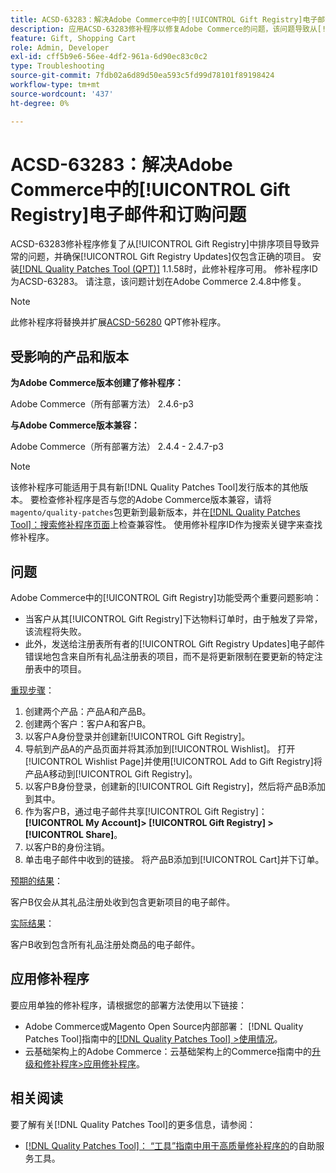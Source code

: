 ```yaml
---
title: ACSD-63283：解决Adobe Commerce中的[!UICONTROL Gift Registry]电子邮件和订购问题
description: 应用ACSD-63283修补程序以修复Adobe Commerce的问题，该问题导致从[!UICONTROL Gift Registry]排序项目时出现异常，并确保[!UICONTROL Gift Registry Updates]仅包含正确的项目。
feature: Gift, Shopping Cart
role: Admin, Developer
exl-id: cff5b9e6-56ee-4df2-961a-6d90ec83c0c2
type: Troubleshooting
source-git-commit: 7fdb02a6d89d50ea593c5fd99d78101f89198424
workflow-type: tm+mt
source-wordcount: '437'
ht-degree: 0%

---
```


# ACSD-63283：解决Adobe Commerce中的[!UICONTROL Gift Registry]电子邮件和订购问题

ACSD-63283修补程序修复了从[!UICONTROL Gift Registry]中排序项目导致异常的问题，并确保[!UICONTROL Gift Registry Updates]仅包含正确的项目。 安装[[!DNL Quality Patches Tool (QPT)]](/help/tools/quality-patches-tool/quality-patches-tool-to-self-serve-quality-patches.md) 1.1.58时，此修补程序可用。 修补程序ID为ACSD-63283。 请注意，该问题计划在Adobe Commerce 2.4.8中修复。

>[!NOTE]
>此修补程序将替换并扩展[ACSD-56280](https://experienceleague.adobe.com/en/docs/commerce-operations/tools/quality-patches-tool/patches-available-in-qpt/v1-1-44/acsd-56280-gift-registry-purchases-are-not-completed) QPT修补程序。

## 受影响的产品和版本

**为Adobe Commerce版本创建了修补程序：**

Adobe Commerce（所有部署方法） 2.4.6-p3

**与Adobe Commerce版本兼容：**

Adobe Commerce（所有部署方法） 2.4.4 - 2.4.7-p3

>[!NOTE]
>
>该修补程序可能适用于具有新[!DNL Quality Patches Tool]发行版本的其他版本。 要检查修补程序是否与您的Adobe Commerce版本兼容，请将`magento/quality-patches`包更新到最新版本，并在[[!DNL Quality Patches Tool]：搜索修补程序页面](https://experienceleague.adobe.com/tools/commerce-quality-patches/index.html)上检查兼容性。 使用修补程序ID作为搜索关键字来查找修补程序。

## 问题

Adobe Commerce中的[!UICONTROL Gift Registry]功能受两个重要问题影响：

* 当客户从其[!UICONTROL Gift Registry]下达物料订单时，由于触发了异常，该流程将失败。
* 此外，发送给注册表所有者的[!UICONTROL Gift Registry Updates]电子邮件错误地包含来自所有礼品注册表的项目，而不是将更新限制在要更新的特定注册表中的项目。

<u>重现步骤</u>：

1. 创建两个产品：产品A和产品B。
1. 创建两个客户：客户A和客户B。
1. 以客户A身份登录并创建新[!UICONTROL Gift Registry]。
1. 导航到产品A的产品页面并将其添加到[!UICONTROL Wishlist]。 打开[!UICONTROL Wishlist Page]并使用[!UICONTROL Add to Gift Registry]将产品A移动到[!UICONTROL Gift Registry]。
1. 以客户B身份登录，创建新的[!UICONTROL Gift Registry]，然后将产品B添加到其中。
1. 作为客户B，通过电子邮件共享[!UICONTROL Gift Registry]： **[!UICONTROL My Account]> [!UICONTROL Gift Registry] >[!UICONTROL Share]**。
1. 以客户B的身份注销。
1. 单击电子邮件中收到的链接。 将产品B添加到[!UICONTROL Cart]并下订单。

<u>预期的结果</u>：

客户B仅会从其礼品注册处收到包含更新项目的电子邮件。

<u>实际结果</u>：

客户B收到包含所有礼品注册处商品的电子邮件。

## 应用修补程序

要应用单独的修补程序，请根据您的部署方法使用以下链接：

* Adobe Commerce或Magento Open Source内部部署： [!DNL Quality Patches Tool]指南中的[[!DNL Quality Patches Tool] >使用情况](/help/tools/quality-patches-tool/usage.md)。
* 云基础架构上的Adobe Commerce：云基础架构上的Commerce指南中的[升级和修补程序>应用修补程序](https://experienceleague.adobe.com/docs/commerce-cloud-service/user-guide/develop/upgrade/apply-patches.html)。


## 相关阅读

要了解有关[!DNL Quality Patches Tool]的更多信息，请参阅：

* [[!DNL Quality Patches Tool]： “工具”指南中用于高质量修补程序的](/help/tools/quality-patches-tool/quality-patches-tool-to-self-serve-quality-patches.md)的自助服务工具。
